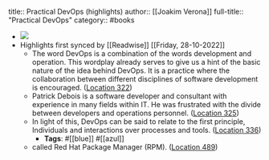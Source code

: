title:: Practical DevOps (highlights)
author:: [[Joakim Verona]]
full-title:: "Practical DevOps"
category:: #books

- ![](https://images-na.ssl-images-amazon.com/images/I/51-lY0PtmnL._SL200_.jpg)
- Highlights first synced by [[Readwise]] [[Friday, 28-10-2022]]
	- The word DevOps is a combination of the words development and operation. This wordplay already serves to give us a hint of the basic nature of the idea behind DevOps. It is a practice where the collaboration between different disciplines of software development is encouraged. ([Location 322](https://readwise.io/to_kindle?action=open&asin=B07BJKRXXK&location=322))
	- Patrick Debois is a software developer and consultant with experience in many fields within IT. He was frustrated with the divide between developers and operations personnel. ([Location 325](https://readwise.io/to_kindle?action=open&asin=B07BJKRXXK&location=325))
	- In light of this, DevOps can be said to relate to the first principle, Individuals and interactions over processes and tools. ([Location 336](https://readwise.io/to_kindle?action=open&asin=B07BJKRXXK&location=336))
		- **Tags**: #[[blue]] #[[azul]]
	- called Red Hat Package Manager (RPM). ([Location 489](https://readwise.io/to_kindle?action=open&asin=B07BJKRXXK&location=489))